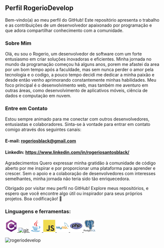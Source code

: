 
## Perfil RogerioDevelop
Bem-vindo(a) ao meu perfil do GitHub! Este repositório apresenta o trabalho e as contribuições de um desenvolvedor apaixonado por programação e que adora compartilhar conhecimento com a comunidade.

### Sobre Mim
Olá, eu sou o Rogerio, um desenvolvedor de software com um forte entusiasmo em criar soluções inovadoras e eficientes. Minha jornada no mundo da programação começou há alguns anos, porem me afastei da area por um bom tempo após a faculdade, mas sem nunca perder o amor pela tecnologia e o codigo, a pouco tempo decidi me dedicar a minha paixão e desde então venho aprimorando constantemente minhas habilidades. Meu foco principal é o desenvolvimento web, mas também me aventuro em outras áreas, como desenvolvimento de aplicativos móveis, ciência de dados e computação em nuvem.


### Entre em Contato
Estou sempre animado para me conectar com outros desenvolvedores, entusiastas e colaboradores. Sinta-se à vontade para entrar em contato comigo através dos seguintes canais:

#### E-mail: rogeriosblack@gmail.com
#### LinkedIn: https://www.linkedin.com/in/rogeriosantosblack/

Agradecimentos
Quero expressar minha gratidão à comunidade de código aberto por me inspirar e por proporcionar uma plataforma para aprender e crescer. Sem o apoio e a colaboração de desenvolvedores com interesses semelhantes, minha jornada não teria sido tão enriquecedora.

Obrigado por visitar meu perfil no GitHub! Explore meus repositórios, e espero que você encontre algo útil ou inspirador para seus próprios projetos. Boa codificação! 🚀

<p align="left">
</p>

<h3 align="left">Linguagens e ferramentas:</h3>
<p align="left"> <a href="https://www.w3schools.com/cs/" target="_blank" rel="noreferrer"> <img src="https://raw.githubusercontent.com/devicons/devicon/master/icons/csharp/csharp-original.svg" alt="csharp" width="40" height="40"/> </a> <a href="https://git-scm.com/" target="_blank" rel="noreferrer"> <img src="https://www.vectorlogo.zone/logos/git-scm/git-scm-icon.svg" alt="git" width="40" height="40"/> </a> <a href="https://www.java.com" target="_blank" rel="noreferrer"> <img src="https://raw.githubusercontent.com/devicons/devicon/master/icons/java/java-original.svg" alt="java" width="40" height="40"/> </a> <a href="https://developer.mozilla.org/en-US/docs/Web/JavaScript" target="_blank" rel="noreferrer"> <img src="https://raw.githubusercontent.com/devicons/devicon/master/icons/javascript/javascript-original.svg" alt="javascript" width="40" height="40"/> </a> <a href="https://www.mysql.com/" target="_blank" rel="noreferrer"> <img src="https://raw.githubusercontent.com/devicons/devicon/master/icons/mysql/mysql-original-wordmark.svg" alt="mysql" width="40" height="40"/> </a> <a href="https://www.php.net" target="_blank" rel="noreferrer"> <img src="https://raw.githubusercontent.com/devicons/devicon/master/icons/php/php-original.svg" alt="php" width="40" height="40"/> </a> <a href="https://www.postgresql.org" target="_blank" rel="noreferrer"> <img src="https://raw.githubusercontent.com/devicons/devicon/master/icons/postgresql/postgresql-original-wordmark.svg" alt="postgresql" width="40" height="40"/> </a> </p>

<p><img align="center" src="https://github-readme-stats.vercel.app/api/top-langs?username=rogeriodevelop&show_icons=true&locale=en&layout=compact" alt="rogeriodevelop" /></p>


